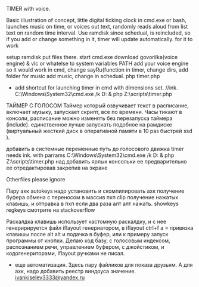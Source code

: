 TIMER with voice. 


Basic illustration of concept, little digital ticking clock in cmd.exe or bash, launches music on time, or voices out text, randomly reads aloud from list text on random time interval. Use ramdisk since schedual, is reincluded, so if you add or change something in it, timer will update automatically. 
for it to work

setup ramdisk put files there. 
start cmd.exe 
download govorilka(voice engine) & vlc or whatelse 
to system variables PATH add your voice engine so it would work in cmd, 
change sayRu(function in timer, change dirs, 
add folder for music add music, change in schedual.
php timer.php 
+ add shortcut for launching timer in cmd with dimensions set. //ink. C:\Windows\System32\cmd.exe /k D: & php Z:\scripts\timer.php 


ТАЙМЕР С ГОЛОСОМ
Таймер который озвучивает текст в расписание, включает музыку, запускает скрипт, все по времени. Часы тикают в консоли, расписание можно изменять без перезапуска таймера (include). 
единственное лучше запускать подобное на рамдиске (виртуальный жесткий диск в оперативной памяти в 10 раз быстрей ssd ).


добавить в системные переменные путь до голосового движка 
timer needs ink. with parrams C:\Windows\System32\cmd.exe /k D: & php Z:\scripts\timer.php 
над добавить ярлык консольки ее предварительно ее отредактировав закрепив на экране



Otherfiles please ignore 

Пару ахк 
autokeys надо установить и скомпилировать ахк 
получение буфера обмена с переносом в массив пхп clip
получение нажатых клавишь, и отправка в пхп если два раза алт алт нажать. showkeys regkeys  смотрите на stackoverflow 

Раскалдка клавишь использует кастомную раскалдку, и с нее генеририруется файл iflayout генериатором, в iflayout ctrl+f a = привязка клавишы после alt alt и подачка в буфер, или к примеру 
запуск программы от кнопки. Делаю код базу, с голосовым индексом, распознанием речи, управлением буфером, с джойстиком, и кодогенериторами, iflayout ручками не писал.
+ еще автоматизация. Здесь пару файликов для показа друзьям.
А для ахк, надо добавить реестр виндоуса значение. ivankiselev3333@yandex.ru



